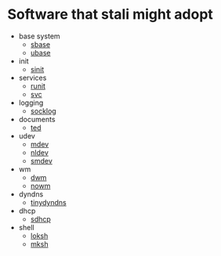 Software that stali might adopt
===============================

* base system
	* [sbase](//git.suckless.org/sbase/)
	* [ubase](//git.suckless.org/ubase/)
* init
	* [sinit](//git.suckless.org/sinit/)
* services
	* [runit](http://smarden.org/runit/)
	* [svc](http://git.r-36.net/svc/)
* logging
	* [socklog](http://smarden.org/socklog/)
* documents
	* [ted](http://www.nllgg.nl/ted/)
* udev
	* [mdev](http://lists.busybox.net/pipermail/busybox/2005-December/017183.html)
	* [nldev](http://git.r-36.net/nldev/)
	* [smdev](http://git.2f30.org/smdev/)
* wm
	* [dwm](//dwm.suckless.org)
	* [nowm](https://github.com/patrickhaller/no-wm)
* dyndns
	* [tinydyndns](http://smarden.org/tinydyndns/)
* dhcp
	* [sdhcp](https://core.suckless.org/sdhcp)
* shell
	* [loksh](https://github.com/dimkr/loksh)
	* [mksh](https://www.mirbsd.org/mksh.htm)
